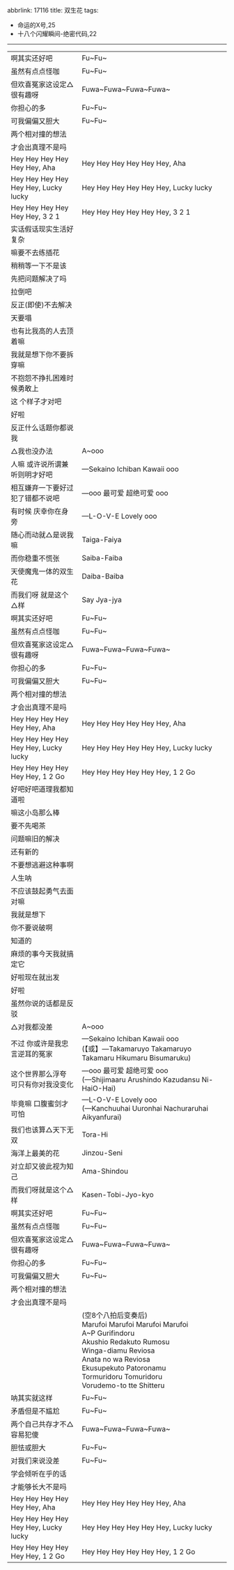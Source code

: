 abbrlink: 17116
title: 双生花
tags:
  - 命运的X号,25
  - 十八个闪耀瞬间-绝密代码,22
---
|      |      |
|--|--|
|啊其实还好吧|Fu~Fu~|
|虽然有点点怪咖|Fu~Fu~|
|但欢喜冤家这设定△很有趣呀|Fuwa~Fuwa~Fuwa~Fuwa~|
|你担心的多|Fu~Fu~|
|可我偏偏又胆大|Fu~Fu~|
|两个相对撞的想法|      |
|才会出真理不是吗|      |
|Hey Hey Hey Hey Hey Hey, Aha|Hey Hey Hey Hey Hey Hey, Aha|
|Hey Hey Hey  Hey Hey Hey, Lucky lucky|Hey Hey Hey  Hey Hey Hey, Lucky lucky|
|Hey Hey Hey  Hey Hey Hey, 3 2 1|Hey Hey Hey  Hey Hey Hey, 3 2 1|
|实话假话现实生活好复杂|      |
|嘛要不去练插花|      |
|稍稍等一下不是该|      |
|先把问题解决了吗|      |
|拉倒吧|      |
|反正(即使)不去解决|      |
|天要塌|      |
|也有比我高的人去顶着嘛|      |
|我就是想下你不要拆穿嘛|      |
|不抱怨不挣扎困难时候勇敢上|      |
|这 个样子才对吧|      |
|好啦|      |
|反正什么话题你都说我|      |
|△我也没办法|A~ooo|
|人嘛 或许说所谓兼听则明才好吧|—Sekaino Ichiban Kawaii ooo|
|相互嫌弃一下要好过 犯了错都不说吧|—ooo 最可爱 超绝可爱 ooo|
|有时候 庆幸你在身旁|—L-O-V-E Lovely ooo|
|随心而动就△是说我嘛|Taiga-Faiya|
|而你稳重不慌张|Saiba-Faiba|
|天使魔鬼一体的双生花|Daiba-Baiba|
|而我们呀 就是这个△样|Say Jya-jya|
|啊其实还好吧|Fu~Fu~|
|虽然有点点怪咖|Fu~Fu~|
|但欢喜冤家这设定△很有趣呀|Fuwa~Fuwa~Fuwa~Fuwa~|
|你担心的多|Fu~Fu~|
|可我偏偏又胆大|Fu~Fu~|
|两个相对撞的想法|      |
|才会出真理不是吗|      |
|Hey Hey Hey Hey Hey Hey, Aha|Hey Hey Hey Hey Hey Hey, Aha|
|Hey Hey Hey  Hey Hey Hey, Lucky lucky|Hey Hey Hey  Hey Hey Hey, Lucky lucky|
|Hey Hey Hey  Hey Hey Hey, 1 2 Go|Hey Hey Hey  Hey Hey Hey, 1 2 Go|
|好吧好吧道理我都知道啦|      |
|嘛这小岛那么棒|      |
|要不先喝茶|      |
|问题嘛旧的解决|      |
|还有新的|      |
|不要想逃避这种事啊|      |
|人生呐|      |
|不应该鼓起勇气去面对嘛|      |
|我就是想下|      |
|你不要说破啊|      |
|知道的|      |
|麻烦的事今天我就搞定它|      |
|好啦现在就出发|      |
|好啦|      |
|虽然你说的话都是反驳|      |
|△对我都没差|A~ooo|
|不过 你或许是我忠言逆耳的冤家|—Sekaino Ichiban Kawaii ooo<br>(【或】—Takamaruyo Takamaruyo Takamaru Hikumaru Bisumaruku)|
|这个世界那么浮夸 可只有你对我没变化|—ooo 最可爱 超绝可爱 ooo<br>(—Shijimaaru Arushindo Kazudansu Ni-HaiO-Hai)|
|毕竟嘛 口腹蜜剑才可怕|—L-O-V-E Lovely ooo<br>(—Kanchuuhai Uuronhai Nachuraruhai Aikyanfurai)|
|我们也该算△天下无双|Tora-Hi|
|海洋上最美的花|Jinzou-Seni|
|对立却又彼此视为知己|Ama-Shindou|
|而我们呀就是这个△样|Kasen-Tobi-Jyo-kyo|
|啊其实还好吧|Fu~Fu~|
|虽然有点点怪咖|Fu~Fu~|
|但欢喜冤家这设定△很有趣呀|Fuwa~Fuwa~Fuwa~Fuwa~|
|你担心的多|Fu~Fu~|
|可我偏偏又胆大|Fu~Fu~|
|两个相对撞的想法|      |
|才会出真理不是吗|      |
|      |(空8个八拍后变奏后)<br>Marufoi Marufoi Marufoi Marufoi<br>A~P Gurifindoru<br>Akushio Redakuto Rumosu<br>Winga-diamu Reviosa<br>Anata no wa Reviosa<br>Ekusupekuto Patoronamu<br>Tormuridoru Tomuridoru<br>Vorudemo-to tte Shitteru|
|呐其实就这样|Fu~Fu~|
|矛盾但是不尴尬|Fu~Fu~|
|两个自己共存才不△容易犯傻|Fuwa~Fuwa~Fuwa~Fuwa~|
|胆怯或胆大|Fu~Fu~|
|对我们来说没差|Fu~Fu~|
|学会倾听在乎的话|      |
|才能够长大不是吗|      |
|Hey Hey Hey Hey Hey Hey, Aha|Hey Hey Hey Hey Hey Hey, Aha|
|Hey Hey Hey  Hey Hey Hey, Lucky lucky|Hey Hey Hey  Hey Hey Hey, Lucky lucky|
|Hey Hey Hey  Hey Hey Hey, 1 2 Go|Hey Hey Hey  Hey Hey Hey, 1 2 Go|